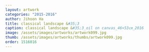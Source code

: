 ```yaml
---
layout: artwork 
categories: "2015-2016"
author: Jihoon Ha 
title: classical landscape &#35;3 
caption: classical landscape &#35;3_oil on canvas_46×53㎝_2016 
image: /assets/images/artworks/artwork099.jpg 
thumb: /assets/images/artworks/thumbs/artwork099.jpg 
order: 1516016 
---
```

